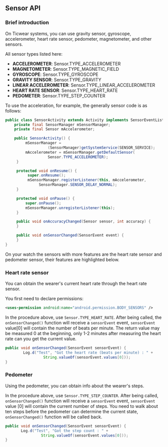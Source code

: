 ## Sensor API

### Brief introduction
On Ticwear systems, you can use gravity sensor, gyroscope, accelerometer, heart rate sensor, pedometer, magnetometer, and other sensors.

All sensor types listed here:

- **ACCELEROMETER**: Sensor.TYPE_ACCELEROMETER 
- **MAGNETOMETER**: Sensor.TYPE_MAGNETIC_FIELD
- **GYROSCOPE**: Sensor.TYPE_GYROSCOPE
- **GRAVITY SENSOR**: Sensor.TYPE_GRAVITY
- **LINEAR ACCELEROMETER**: Sensor.TYPE_LINEAR_ACCELEROMETER
- **HEART RATE SENSOR**: Sensor.TYPE_HEART_RATE
- **PEDOMETER**: Sensor.TYPE_STEP_COUNTER

To use the acceleration, for example, the generally sensor code is as follows:

``` Java
public class SensorActivity extends Activity implements SensorEventListener {
    private final SensorManager mSensorManager;
    private final Sensor mAccelerometer;

    public SensorActivity() {
         mSensorManager =
                   (SensorManager)getSystemService(SENSOR_SERVICE);
         mAccelerometer = mSensorManager.getDefaultSensor(
                   Sensor.TYPE_ACCELEROMETER);
     }   

     protected void onResume() {
          super.onResume();
          mSensorManager.registerListener(this, mAccelerometer,
               SensorManager.SENSOR_DELAY_NORMAL);
     }   

     protected void onPause() {
         super.onPause();
         mSensorManager.unregisterListener(this);
     }   

     public void onAccuracyChanged(Sensor sensor, int accuracy) {
     }   

     public void onSensorChanged(SensorEvent event) {
     }   
}
```
    
On your watch the sensors with more features are the heart rate sensor and pedometer sensor, their features are highlighted below.

### Heart rate sensor

You can obtain the wearer's current heart rate through the heart rate sensor.

You first need to declare permissions:

``` xml
<uses-permission android:name="android.permission.BODY_SENSORS" />
```

In the procedure above, use `Sensor.TYPE_HEART_RATE`. After being called, the `onSensorChanged()` function will receive a `sensorEvent` event, `sensorEvent` value[0] will contain the number of beats per minute. The return value may be measured 0 at the beginning, only 1-2 minutes after measuring the heart rate can you get the current value. 

``` Java
public void onSensorChanged(SensorEvent sensorEvent) {
        Log.d("Test", "Got the heart rate (beats per minute) : " +
                 String.valueOf(sensorEvent.values[0]));
}
```

### Pedometer

Using the pedometer, you can obtain info about the wearer's steps.

In the procedure above, use `Sensor.TYPE_STEP_COUNTER`. After being called, `onSensorChanged()` function will receive a `sensorEvent` event, `sensorEvent` value [0] will contain the current number of steps. You need to walk about ten steps before the  pedometer can determine the current state, `onSensorChanged()` function will be called back.

``` Java
public void onSensorChanged(SensorEvent sensorEvent) {
       Log.d("Test", "Got the step count : " +
                String.valueOf(sensorEvent.values[0]));
}
```
